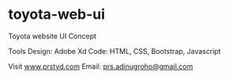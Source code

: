 # toyota-web-ui
Toyota website UI Concept

Tools Design: Adobe Xd
Code: HTML, CSS, Bootstrap, Javascript

Visit www.prstyd.com
Email: prs.adinugroho@gmail.com

